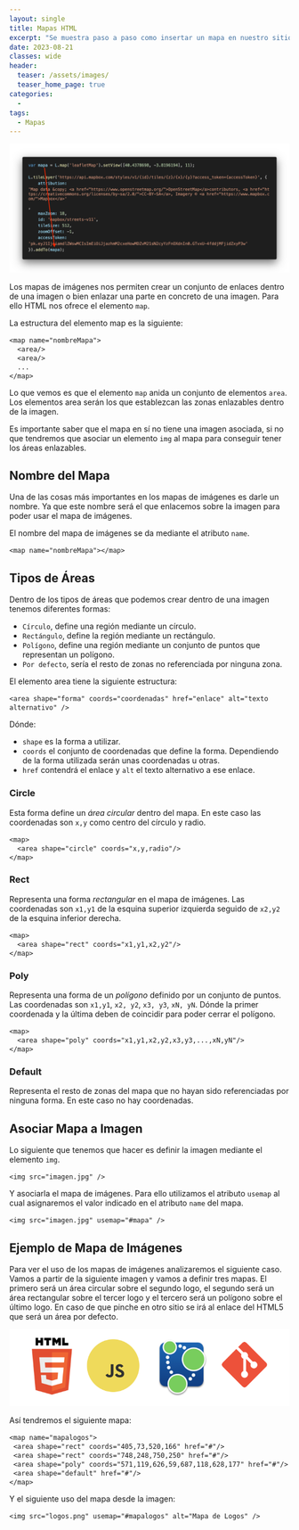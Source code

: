 ```yaml
---
layout: single
title: Mapas HTML
excerpt: "Se muestra paso a paso como insertar un mapa en nuestro sitio web, cuál es su estructura y que opciones tenemos para poderlo elaborar."
date: 2023-08-21
classes: wide
header:
  teaser: /assets/images/
  teaser_home_page: true
categories:
  - 
tags:
  - Mapas
---
```


<center>
    <img src='./../assets/images/Mapas/Intro.png'>
</center>

Los mapas de imágenes nos permiten crear un conjunto de enlaces dentro de una imagen o bien enlazar una parte en concreto de una imagen. Para ello HTML nos ofrece el elemento `map`.

La estructura del elemento map es la siguiente:

```text
<map name="nombreMapa">
  <area/>
  <area/>
  ...
</map>
```

Lo que vemos es que el elemento `map` anida un conjunto de elementos `area`. Los elementos area serán los que establezcan las zonas enlazables dentro de la imagen.

Es importante saber que el mapa en sí no tiene una imagen asociada, si no que tendremos que asociar un elemento `img` al mapa para conseguir tener los áreas enlazables.

## Nombre del Mapa

Una de las cosas más importantes en los mapas de imágenes es darle un nombre. Ya que este nombre será el que enlacemos sobre la imagen para poder usar el mapa de imágenes.

El nombre del mapa de imágenes se da mediante el atributo `name`.

```text
<map name="nombreMapa"></map>
```

## Tipos de Áreas

Dentro de los tipos de áreas que podemos crear dentro de una imagen tenemos diferentes formas:

* `Círculo`, define una región mediante un círculo.
* `Rectángulo`, define la región mediante un rectángulo.
* `Polígono`, define una región mediante un conjunto de puntos que representan un polígono.
* `Por defecto`, sería el resto de zonas no referenciada por ninguna zona.

El elemento area tiene la siguiente estructura:

```text
<area shape="forma" coords="coordenadas" href="enlace" alt="texto alternativo" />
```

Dónde:

* `shape` es la forma a utilizar.
* `coords` el conjunto de coordenadas que define la forma. Dependiendo de la forma utilizada serán unas coordenadas u otras.
* `href` contendrá el enlace y `alt` el texto alternativo a ese enlace.

### Circle

Esta forma define un *área circular* dentro del mapa. En este caso las coordenadas son `x,y` como centro del círculo y radio.

```text
<map>
  <area shape="circle" coords="x,y,radio"/>
</map>
```

### Rect

Representa una forma *rectangular* en el mapa de imágenes. Las coordenadas son `x1,y1` de la esquina superior izquierda seguido de `x2,y2` de la esquina inferior derecha.

```text
<map>
  <area shape="rect" coords="x1,y1,x2,y2"/>
</map>
```

### Poly

Representa una forma de un *polígono* definido por un conjunto de puntos. Las coordenadas son `x1,y1`, `x2, y2`, `x3, y3`, `xN, yN`. Dónde la primer coordenada y la última deben de coincidir para poder cerrar el polígono.

```text
<map>
  <area shape="poly" coords="x1,y1,x2,y2,x3,y3,...,xN,yN"/>
</map>
```

### Default

Representa el resto de zonas del mapa que no hayan sido referenciadas por ninguna forma. En este caso no hay coordenadas.

## Asociar Mapa a Imagen

Lo siguiente que tenemos que hacer es definir la imagen mediante el elemento `img`.

```text
<img src="imagen.jpg" />
```

Y asociarla el mapa de imágenes. Para ello utilizamos el atributo `usemap` al cual asignaremos el valor indicado en el atributo `name` del mapa.

```text
<img src="imagen.jpg" usemap="#mapa" />
```

## Ejemplo de Mapa de Imágenes

Para ver el uso de los mapas de imágenes analizaremos el siguiente caso. Vamos a partir de la siguiente imagen y vamos a definir tres mapas. El primero será un área circular sobre el segundo logo, el segundo será un área rectangular sobre el tercer logo y el tercero será un polígono sobre el último logo. En caso de que pinche en otro sitio se irá al enlace del HTML5 que será un área por defecto.

<center>
    <img src='./../assets/images/Mapas/mapas.png'>
</center>

Así tendremos el siguiente mapa:

```text
<map name="mapalogos">
 <area shape="rect" coords="405,73,520,166" href="#"/>
 <area shape="rect" coords="748,248,750,250" href="#"/>
 <area shape="poly" coords="571,119,626,59,687,118,628,177" href="#"/>
 <area shape="default" href="#"/>
</map>
```

Y el siguiente uso del mapa desde la imagen:

```text
<img src="logos.png" usemap="#mapalogos" alt="Mapa de Logos" />
```
